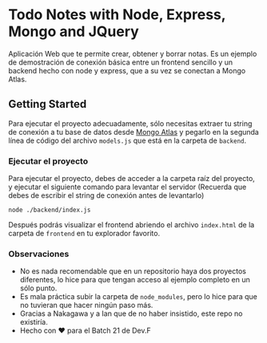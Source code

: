 # Todo Notes with Node, Express, Mongo and JQuery

Aplicación Web que te permite crear, obtener y borrar notas. Es un ejemplo de demostración de conexión básica entre un frontend sencillo y un backend hecho con node y express, que a su vez se conectan a Mongo Atlas.

## Getting Started

Para ejecutar el proyecto adecuadamente, sólo necesitas extraer tu string de conexión a tu base de datos desde [Mongo Atlas](https://cloud.mongodb.com/user#/atlas/login) y pegarlo en la segunda línea de código del archivo ```models.js``` que está en la carpeta de ```backend```.

### Ejecutar el proyecto

Para ejecutar el proyecto, debes de acceder a la carpeta raíz del proyecto, y ejecutar el siguiente comando para levantar el servidor (Recuerda que debes de escribir el string de conexión antes de levantarlo)

```
node ./backend/index.js
```

Después podrás visualizar el frontend abriendo el archivo ```index.html``` de la carpeta de ```frontend``` en tu explorador favorito.

### Observaciones
* No es nada recomendable que en un repositorio haya dos proyectos diferentes, lo hice para que tengan acceso al ejemplo completo en un sólo punto.
* Es mala práctica subir la carpeta de ```node_modules```, pero lo hice para que no tuvieran que hacer ningún paso más.
* Gracias a Nakagawa y a Ian que de no haber insistido, este repo no existiría.
* Hecho con :heart: para el Batch 21 de Dev.F
